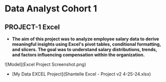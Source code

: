<h1>Data Analyst Cohort 1 </h1>
<h2>PROJECT-1 Excel </h2>

- <b>The aim of this project was to analyze employee salary data to derive meaningful insights using Excel's pivot tables, conditional formatting, and slicers. The goal was to understand salary distributions, trends, and factors influencing compensation within the organization. 
</b>
![Model](Excel Project Screenshot.png)
  
- [My Data EXCEL Project](Shantelle Excel - Project v2 4-25-24.xlsx)
